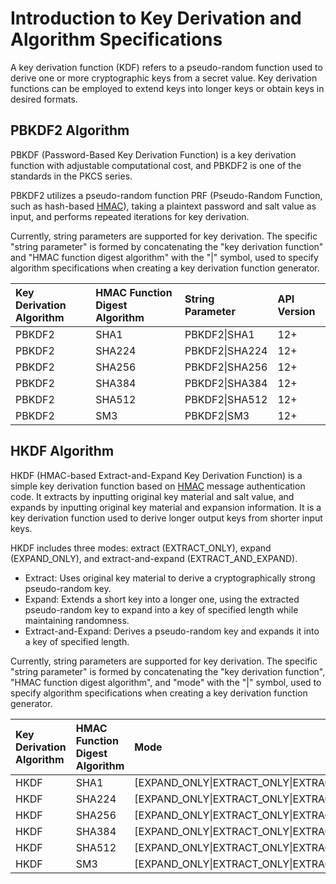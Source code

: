 # Introduction to Key Derivation and Algorithm Specifications

A key derivation function (KDF) refers to a pseudo-random function used to derive one or more cryptographic keys from a secret value. Key derivation functions can be employed to extend keys into longer keys or obtain keys in desired formats.

## PBKDF2 Algorithm

PBKDF (Password-Based Key Derivation Function) is a key derivation function with adjustable computational cost, and PBKDF2 is one of the standards in the PKCS series.

PBKDF2 utilizes a pseudo-random function PRF (Pseudo-Random Function, such as hash-based [HMAC](./cj-crypto-compute-mac.md)), taking a plaintext password and salt value as input, and performs repeated iterations for key derivation.

Currently, string parameters are supported for key derivation. The specific "string parameter" is formed by concatenating the "key derivation function" and "HMAC function digest algorithm" with the "|" symbol, used to specify algorithm specifications when creating a key derivation function generator.

| Key Derivation Algorithm | HMAC Function Digest Algorithm | String Parameter | API Version |
| :---------------------- | :---------------------------- | :---------------- | :---------- |
| PBKDF2 | SHA1 | PBKDF2\|SHA1 | 12+ |
| PBKDF2 | SHA224 | PBKDF2\|SHA224 | 12+ |
| PBKDF2 | SHA256 | PBKDF2\|SHA256 | 12+ |
| PBKDF2 | SHA384 | PBKDF2\|SHA384 | 12+ |
| PBKDF2 | SHA512 | PBKDF2\|SHA512 | 12+ |
| PBKDF2 | SM3 | PBKDF2\|SM3 | 12+ |

## HKDF Algorithm

HKDF (HMAC-based Extract-and-Expand Key Derivation Function) is a simple key derivation function based on [HMAC](./cj-crypto-compute-mac.md) message authentication code. It extracts by inputting original key material and salt value, and expands by inputting original key material and expansion information. It is a key derivation function used to derive longer output keys from shorter input keys.

HKDF includes three modes: extract (EXTRACT_ONLY), expand (EXPAND_ONLY), and extract-and-expand (EXTRACT_AND_EXPAND).

- Extract: Uses original key material to derive a cryptographically strong pseudo-random key.
- Expand: Extends a short key into a longer one, using the extracted pseudo-random key to expand into a key of specified length while maintaining randomness.
- Extract-and-Expand: Derives a pseudo-random key and expands it into a key of specified length.

Currently, string parameters are supported for key derivation. The specific "string parameter" is formed by concatenating the "key derivation function", "HMAC function digest algorithm", and "mode" with the "|" symbol, used to specify algorithm specifications when creating a key derivation function generator.

| Key Derivation Algorithm | HMAC Function Digest Algorithm | Mode | String Parameter | API Version |
| :---------------------- | :---------------------------- | :--- | :---------------- | :---------- |
| HKDF | SHA1 | [EXPAND_ONLY\|EXTRACT_ONLY\|EXTRACT_AND_EXPAND] | HKDF\|SHA1 | 12+ |
| HKDF | SHA224 | [EXPAND_ONLY\|EXTRACT_ONLY\|EXTRACT_AND_EXPAND] | HKDF\|SHA224 | 12+ |
| HKDF | SHA256 | [EXPAND_ONLY\|EXTRACT_ONLY\|EXTRACT_AND_EXPAND] | HKDF\|SHA256 | 12+ |
| HKDF | SHA384 | [EXPAND_ONLY\|EXTRACT_ONLY\|EXTRACT_AND_EXPAND] | HKDF\|SHA384 | 12+ |
| HKDF | SHA512 | [EXPAND_ONLY\|EXTRACT_ONLY\|EXTRACT_AND_EXPAND] | HKDF\|SHA512 | 12+ |
| HKDF | SM3 | [EXPAND_ONLY\|EXTRACT_ONLY\|EXTRACT_AND_EXPAND] | HKDF\|SM3 | 12+ |